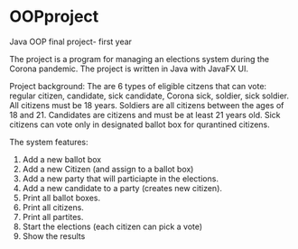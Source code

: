 # OOPproject
Java OOP final project- first year

The project is a program for managing an elections system during the Corona pandemic.
The project is written in Java with JavaFX UI.

Project background:
The are 6 types of eligible citzens that can vote: regular citizen, candidate, sick candidate, Corona sick, soldier, sick soldier.
All citizens must be 18 years.
Soldiers are all citizens between the ages of 18 and 21.
Candidates are citizens and must be at least 21 years old.
Sick citizens can vote only in designated ballot box for qurantined citizens.

The system features:
1. Add a new ballot box
2. Add a new Citizen (and assign to a ballot box)
3. Add a new party that will particiapte in the elections.
4. Add a new candidate to a party (creates new citizen).
5. Print all ballot boxes.
6. Print all citizens.
7. Print all partites.
8. Start the elections (each citizen can pick a vote)
9. Show the results

